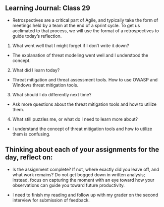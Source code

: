 ## Learning Journal: Class 29

- Retrospectives are a critical part of Agile, and typically take the form of meetings held by a team at the end of a sprint cycle. To get us acclimated to that process, we will use the format of a retrospectives to guide today’s reflection.

1. What went well that I might forget if I don’t write it down?

- The explanation of threat modeling went well and I understood the concept.

2. What did I learn today?

- Threat mitigation and threat assessment tools. How to use OWASP and Windows threat mitigation tools.

3. What should I do differently next time?

- Ask more questions about the threat mitigation tools and how to utilize them.

4. What still puzzles me, or what do I need to learn more about?

- I understand the concept of threat mitigation tools and how to utilize them is confusing.

## Thinking about each of your assignments for the day, reflect on:

- Is the assignment complete? If not, where exactly did you leave off, and what work remains?
Do not get bogged down in written analysis; instead, focus on capturing the moment with an eye toward how your observations can guide you toward future productivity.

- I need to finish my reading and follow up with my grader on the second interview for submission of feedback.
